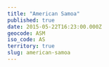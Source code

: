 ```yaml
---
title: "American Samoa"
published: true
date: 2015-05-22T16:23:00.000Z
geocode: ASM
iso_code: AS
territory: true
slug: american-samoa
---
```

